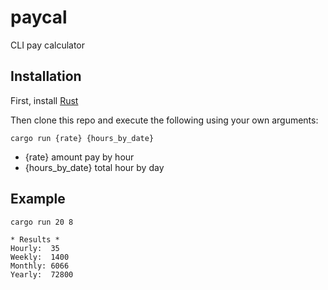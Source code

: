 # paycal
CLI pay calculator

## Installation 

First, install [Rust](https://www.rust-lang.org/tools/install)

Then clone this repo and execute the following using your own arguments:

`cargo run {rate} {hours_by_date}`

- {rate} amount pay by hour
- {hours_by_date} total hour by day

## Example

`cargo run 20 8`


```
* Results *
Hourly:  35
Weekly:  1400
Monthly: 6066
Yearly:  72800
```
